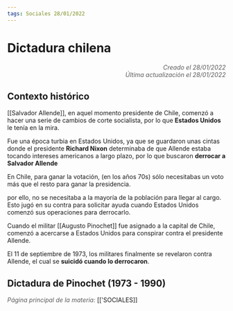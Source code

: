 ```yaml
---
tags: Sociales 28/01/2022
---
```


# Dictadura chilena
<div style="text-align: right; opacity: 0.7; font-style: italic;">Creado el 28/01/2022</div>
<div style="text-align: right; opacity: 0.7; font-style: italic;">Última actualización el 28/01/2022</div>

## Contexto histórico

[[Salvador Allende]], en aquel momento presidente de Chile, comenzó a hacer una serie de cambios de corte socialista, por lo que **Estados Unidos** le tenía en la mira.

Fue una época turbia en Estados Unidos, ya que se guardaron unas cintas donde el presidente **Richard Nixon** determinaba de que Allende estaba tocando intereses americanos a largo plazo, por lo que buscaron **derrocar a Salvador Allende**

En Chile, para ganar la votación, (en los años 70s) sólo necesitabas un voto más que el resto para ganar la presidencia.

por ello, no se necesitaba a la mayoría de la población para llegar al cargo. Esto jugó en su contra para solicitar ayuda cuando Estados Unidos comenzó sus operaciones para derrocarlo.

Cuando el militar [[Augusto Pinochet]] fue asignado a la capital de Chile, comenzó a acercarse a Estados Unidos para conspirar contra el presidente Allende.

El 11 de septiembre de 1973, los militares finalmente se revelaron contra Allende, el cual se **suicidó cuando lo derrocaron**.


## Dictadura de Pinochet (1973 - 1990)



<span style="opacity: 0.7; font-style: italic;">Página principal de la materia:</span> [['SOCIALES]]